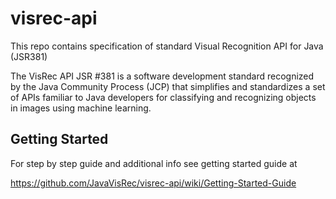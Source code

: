 # visrec-api
This repo contains specification of standard Visual Recognition API for Java (JSR381)

The VisRec API JSR #381 is a software development standard recognized by the Java Community Process (JCP) that simplifies and standardizes a set of APIs familiar to Java developers for classifying and recognizing objects in images using machine learning.

## Getting Started
For step by step guide and additional info see getting started guide at

https://github.com/JavaVisRec/visrec-api/wiki/Getting-Started-Guide

